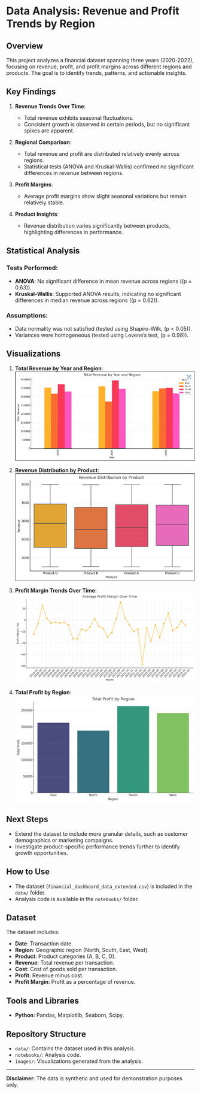 
# Data Analysis: Revenue and Profit Trends by Region

## Overview
This project analyzes a financial dataset spanning three years (2020-2022), focusing on revenue, profit, and profit margins across different regions and products. The goal is to identify trends, patterns, and actionable insights.

## Key Findings
1. **Revenue Trends Over Time**:
   - Total revenue exhibits seasonal fluctuations.
   - Consistent growth is observed in certain periods, but no significant spikes are apparent.

2. **Regional Comparison**:
   - Total revenue and profit are distributed relatively evenly across regions.
   - Statistical tests (ANOVA and Kruskal-Wallis) confirmed no significant differences in revenue between regions.

3. **Profit Margins**:
   - Average profit margins show slight seasonal variations but remain relatively stable.

4. **Product Insights**:
   - Revenue distribution varies significantly between products, highlighting differences in performance.

## Statistical Analysis
### Tests Performed:
- **ANOVA**: No significant difference in mean revenue across regions (\(p = 0.63\)).
- **Kruskal-Wallis**: Supported ANOVA results, indicating no significant differences in median revenue across regions (\(p = 0.62\)).

### Assumptions:
- Data normality was not satisfied (tested using Shapiro-Wilk, \(p < 0.05\)).
- Variances were homogeneous (tested using Levene’s test, \(p = 0.98\)).

## Visualizations
1. **Total Revenue by Year and Region**:
   ![Revenue by Region](images/Total_rev_by_year_and_region.png)

2. **Revenue Distribution by Product**:
   ![Revenue by Product](images/Rev_distr_by_product.png)

3. **Profit Margin Trends Over Time**:
   ![Profit Margin Trends](images/Profit_margin_trends_over_time.png)

4. **Total Profit by Region**:
   ![Profit by Region](images/total_profit_by_region.png)

## Next Steps
- Extend the dataset to include more granular details, such as customer demographics or marketing campaigns.
- Investigate product-specific performance trends further to identify growth opportunities.

## How to Use
- The dataset (`financial_dashboard_data_extended.csv`) is included in the `data/` folder.
- Analysis code is available in the `notebooks/` folder.

## Dataset
The dataset includes:
- **Date**: Transaction date.
- **Region**: Geographic region (North, South, East, West).
- **Product**: Product categories (A, B, C, D).
- **Revenue**: Total revenue per transaction.
- **Cost**: Cost of goods sold per transaction.
- **Profit**: Revenue minus cost.
- **Profit Margin**: Profit as a percentage of revenue.

## Tools and Libraries
- **Python**: Pandas, Matplotlib, Seaborn, Scipy.

## Repository Structure
- `data/`: Contains the dataset used in this analysis.
- `notebooks/`: Analysis code.
- `images/`: Visualizations generated from the analysis.

---
**Disclaimer**: The data is synthetic and used for demonstration purposes only.
